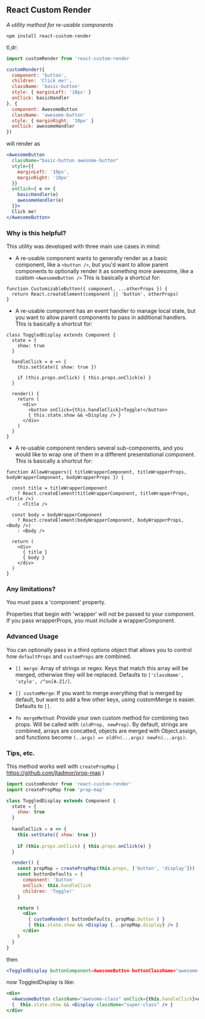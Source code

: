 <h2>React Custom Render</h2>

<em>A utility method for re-usable components</em>

`npm install react-custom-render`

tl,dr: 

```jsx
import customRender from 'react-custom-render

customRender({
  component: 'button',
  children: 'Click me!',
  className: 'basic-button'
  style: { marginLeft: '10px' }
  onClick: basicHandler
}, {
  component: AwesomeButton
  className: 'awesome-button'
  style: { marginRight: '10px' }
  onClick: awesomeHandler
})
```

will render as

```jsx
<AwesomeButton
  className="basic-button awesome-button"
  style={{
    marginLeft: '10px',
    marginRight: '10px'
  }}
  onClick={ e => {
    basicHandler(e)
    awesomeHandler(e)
  }}>
  Click me!
</AwesomeButton>
```

<h3>Why is this helpful?</h3>

This utility was developed with three main use cases in mind:

- A re-usable component wants to generally render as a basic component, like a `<button />`, but you'd want to allow parent components to optionally render it as something more awesome, like a custom `<AwesomeButton />`
This is basically a shortcut for:
```
function CustomizableButton({ component, ...otherProps }) {
  return React.createElement(component || 'button', otherProps)
}
```

- A re-usable component has an event handler to manage local state, but you want to allow parent components to pass in additional handlers.
This is basically a shortcut for:
```
class ToggledDisplay extends Component {
  state = {
    show: true
  }
  
  handleClick = e => {
    this.setState({ show: true })
    
    if (this.props.onClick) { this.props.onClick(e) }
  }

  render() {
    return (
      <div>
        <button onClick={this.handleClick}>Toggle!</button>
        { this.state.show && <Display /> }
      </div>
    )
  }
}
```

- A re-usable component renders several sub-components, and you would like to wrap one of them in a different presentational component.
This is basically a shortcut for:
```
function AllowWrappers({ titleWrapperComponent, titleWrapperProps, bodyWrapperComponent, bodyWrapperProps }) {
  
  const title = titleWrapperComponent
    ? React.createElement(titleWrapperComponent, titleWrapperProps, <Title />)
    : <Title />

  const body = bodyWrapperComponent
    ? React.createElement(bodyWrapperComponent, bodyWrapperProps, <Body />)
    : <Body />

  return (
    <div>
      { title }
      { body }
    </div>
  )
}
```

<h3>Any limitations?</h3>

You must pass a 'component' property.

Properties that begin with 'wrapper' will not be passed to your component. If you pass wrapperProps, you must include a wrapperComponent.

<h3>Advanced Usage</h3>

You can optionally pass in a third options object that allows you to control how `defaultProps` and `customProps` are combined.

- `[] merge`: Array of strings or regex. Keys that match this array will be merged, otherwise they will be replaced. Defaults to `['className', 'style', /^on[A-Z]/]`.

- `[] customMerge`: If you want to merge everything that is merged by default, but want to add a few other keys, using customMerge is easier. Defaults to `[]`.

- `fn mergeMethod`: Provide your own custom method for combining two props. Will be called with `(oldProp, newProp)`. By default, strings are combined, arrays are concatted, objects are merged with Object.assign, and functions become `(..args) => oldFn(...args) newFn(...args)`.

<h3>Tips, etc.</h3>

This method works well with `createPropMap` ( https://github.com/jtadmor/prop-map )

```jsx
import customRender from 'react-custom-render'
import createPropMap from 'prop-map'

class ToggledDisplay extends Component {
  state = {
    show: true
  }
  
  handleClick = e => {
    this.setState({ show: true })
    
    if (this.props.onClick) { this.props.onClick(e) }
  }

  render() {
    const propMap = createPropMap(this.props, ['button', 'display']))
    const buttonDefaults = {
      component: 'button'
      onClick: this.handleClick
      children: 'Toggle!'
    }

    return (
      <div>
        { customRender( buttonDefaults, propMap.button ) }
        { this.state.show && <Display {...propMap.display} /> }
      </div>
    )
  }
}
```

then

```jsx
<ToggledDisplay buttonComponent=AwesomeButton buttonClassName="awesome-class" buttonChildren="Awesome Toggle!" displayClassName="super-class" />
```

now ToggledDisplay is like:

```jsx
<div>
  <AwesomeButton className="awesome-class" onClick={this.handleClick}>Awesome Toggle!</AwesomeButton>
  {  this.state.show && <Display className="super-class" /> }
</div>
```




